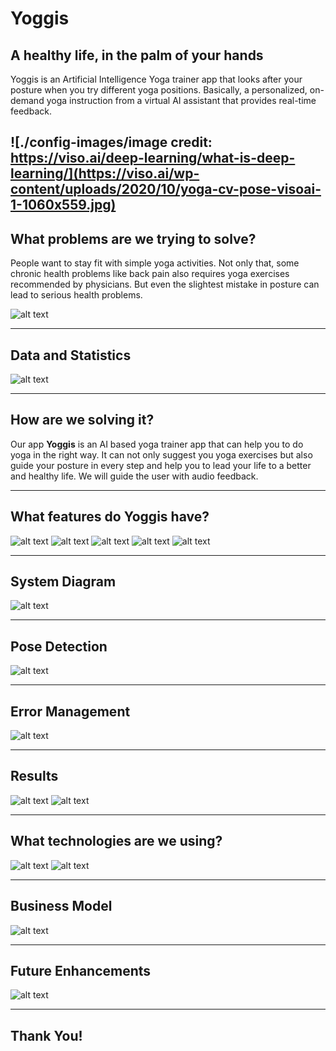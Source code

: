 # Yoggis
## A healthy life, in the palm of your hands

Yoggis is an Artificial Intelligence Yoga trainer app that looks after your posture when you try different yoga positions. Basically, a personalized, on-demand yoga instruction from a virtual AI assistant that provides real-time feedback.

![./config-images/image credit: https://viso.ai/deep-learning/what-is-deep-learning/](https://viso.ai/wp-content/uploads/2020/10/yoga-cv-pose-visoai-1-1060x559.jpg)
---


## What problems are we trying to solve?

People want to stay fit with simple yoga activities. Not only that, some chronic health problems like back pain also requires yoga exercises recommended by physicians. But even the slightest mistake in posture can lead to serious health problems. 

![alt text](./config-images/image.png)

---
## Data and Statistics
![alt text](./config-images/image-1.png)

---
## How are we solving it?
Our app <b>Yoggis</b> is an AI based yoga trainer app that can help you to do yoga in the right way. It can not only suggest you yoga exercises but also guide your posture in every step and help you to lead your life to a better and healthy life. We will guide the user with audio feedback.

---
## What features do Yoggis have?
![alt text](./config-images/image-2.png)
![alt text](./config-images/image-3.png)
![alt text](./config-images/image-4.png)
![alt text](./config-images/image-5.png)
![alt text](./config-images/image-13.png)

---
## System Diagram

![alt text](./config-images/image-7.png)

---
## Pose Detection
![alt text](./config-images/image-9.png)

---
## Error Management
![alt text](./config-images/image-10.png)

---
## Results
![alt text](./config-images/image-19.png)
![alt text](./config-images/image-18.png)

---
## What technologies are we using?
![alt text](./config-images/image-14.png)
![alt text](./config-images/image-15.png)

---
## Business Model
![alt text](./config-images/image-16.png)

---
## Future Enhancements
![alt text](./config-images/image-17.png)


---
## Thank You!

